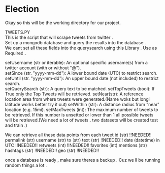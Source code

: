 # Election
Okay so this will be the working directory for our project. 

TWEETS.PY  </br>
This is the script that will scrape tweets from twitter .   
Set up a mongodb database and query the results into the database .   
We cant set all these fields into the querysearch using this Library . Use as Required .    

setUsername (str or iterable): An optional specific username(s) from a twitter account (with or without "@").  
setSince (str. "yyyy-mm-dd"): A lower bound date (UTC) to restrict search.  
setUntil (str. "yyyy-mm-dd"): An upper bound date (not included) to restrict search.  
setQuerySearch (str): A query text to be matched.
setTopTweets (bool): If True only the Top Tweets will be retrieved.
setNear(str): A reference location area from where tweets were generated.(Name woks but longi latitude works better try it out)
setWithin (str): A distance radius from "near" location (e.g. 15mi).
setMaxTweets (int): The maximum number of tweets to be retrieved. If this number is unsetted or lower than 1 all possible tweets will be retrieved.(We need a lot of tweets . two datasets will be created test and train .)

We can retrieve all these data points from each tweet
id (str)  !!NEEDED!!
permalink (str)
username (str)
to (str)
text (str) !!NEEDED!!
date (datetime) in UTC !!NEEDED!!
retweets (int) !!NEEDED!!
favorites (int) 
mentions (str) 
hashtags (str) !!NEEDED!!
geo (str) !!NEEDED!!

once a database is ready , make sure theres a backup . Cuz we ll be running random things a lot . 
